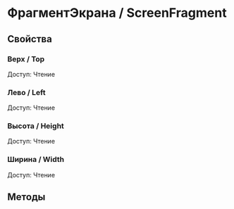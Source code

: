 
# ФрагментЭкрана / ScreenFragment

## Свойства
    
### Верх / Top
Доступ: Чтение
### Лево / Left
Доступ: Чтение
### Высота / Height
Доступ: Чтение
### Ширина / Width
Доступ: Чтение
## Методы
    